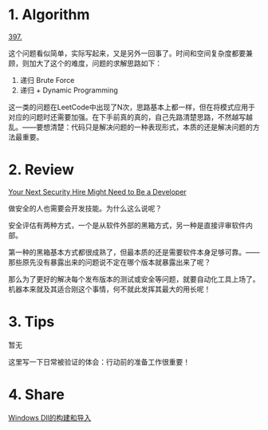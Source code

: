 # 1. Algorithm

[397.]()

这个问题看似简单，实际写起来，又是另外一回事了。时间和空间复杂度都要兼顾，则加大了这个的难度，问题的求解思路如下：
1. 递归 Brute Force
2. 递归 + Dynamic Programming

这一类的问题在LeetCode中出现了N次，思路基本上都一样，但在将模式应用于对应的问题时还需要加强。在下手前真的真的，自己先路清楚思路，不然越写越乱。——要想清楚：代码只是解决问题的一种表现形式，本质的还是解决问题的方法最重要。

# 2. Review

[Your Next Security Hire Might Need to Be a Developer](<https://thenewstack.io/your-next-security-hire-might-need-to-be-a-developer/>)

做安全的人也需要会开发技能。为什么这么说呢？

安全评估有两种方式，一个是从软件外部的黑箱方式，另一种是直接评审软件内部。

第一种的黑箱基本方式都很成熟了，但最本质的还是需要软件本身足够可靠。——那些原先没有暴露出来的问题说不定在哪个版本就暴露出来了呢？

那么为了更好的解决每个发布版本的测试或安全等问题，就要自动化工具上场了。机器本来就及其适合刚这个事情，何不就此发挥其最大的用长呢！

# 3. Tips

暂无

这里写一下日常被验证的体会：行动前的准备工作很重要！


# 4. Share

[Windows Dll的构建和导入](<https://blog.csdn.net/VVBBBBB/article/details/91385105>)